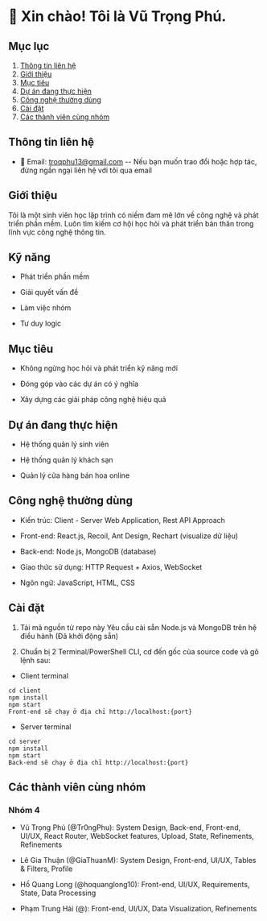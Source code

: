 # 👋 Xin chào! Tôi là Vũ Trọng Phú.
## Mục lục
1. [Thông tin liên hệ](thong-tin-lien-he)
2. [Giới thiệu](gioi-thieu)
3. [Mục tiêu](muc-tieu)
4. [Dự án đang thực hiện](du-an-dang-thuc-hien)
5. [Công nghệ thường dùng](cong-nghe-thuong-dung)
6. [Cài đặt](cai-dat)
7. [Các thành viên cùng nhóm](cac-thanh-vien-cung-nhom)

## Thông tin liên hệ
- 📧 Email: troqphu13@gmail.com -- Nếu bạn muốn trao đổi hoặc hợp tác, đừng ngần ngại liên hệ với tôi qua email

## Giới thiệu
Tôi là một sinh viên học lập trình có niềm đam mê  lớn về công nghệ và phát triển phần mềm. Luôn tìm kiếm cơ hội học hỏi và phát triển bản thân trong lĩnh vực công nghệ thông tin.

## Kỹ năng
- Phát triển phần mềm
 
- Giải quyết vấn đề
  
- Làm việc nhóm
  
- Tư duy logic

## Mục tiêu
- Không ngừng học hỏi và phát triển kỹ năng mới
  
- Đóng góp vào các dự án có ý nghĩa
  
- Xây dựng các giải pháp công nghệ hiệu quả

## Dự án đang thực hiện
- Hệ thống quản lý sinh viên
  
- Hệ thống quản lý khách sạn
  
- Quản lý cửa hàng bán hoa online

## Công nghệ thường dùng
- Kiến trúc: Client - Server Web Application, Rest API Approach

- Front-end: React.js, Recoil, Ant Design, Rechart (visualize dữ liệu)

- Back-end: Node.js, MongoDB (database)

- Giao thức sử dụng: HTTP Request + Axios, WebSocket

- Ngôn ngữ: JavaScript, HTML, CSS

## Cài đặt
1. Tải mã nguồn từ repo này
Yêu cầu cài sẵn Node.js và MongoDB trên hệ điều hành (Đã khởi động sẵn)

2. Chuẩn bị 2 Terminal/PowerShell CLI, cd đến gốc của source code và gõ lệnh sau:

- Client terminal
```
cd client
npm install
npm start
Front-end sẽ chạy ở địa chỉ http://localhost:{port} 
```
- Server terminal
```
cd server
npm install
npm start
Back-end sẽ chạy ở địa chỉ http://localhost:{port}
```
## Các thành viên cùng nhóm
### Nhóm 4
- Vũ Trọng Phú (@Tr0ngPhu): System Design, Back-end, Front-end, UI/UX, React Router, WebSocket features, Upload, State, Refinements, Refinements

- Lê Gia Thuận (@GiaThuanM): System Design, Front-end, UI/UX, Tables & Filters, Profile

- Hồ Quang Long (@hoquanglong10): Front-end, UI/UX, Requirements, State, Data Processing

- Phạm Trung Hải (@): Front-end, UI/UX, Data Visualization, Refinements
